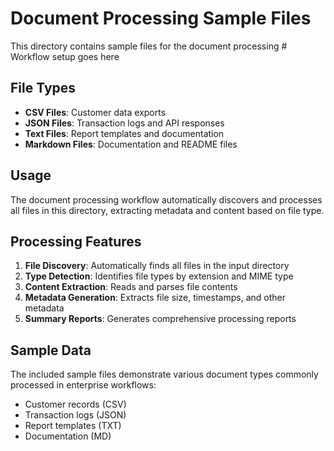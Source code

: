 # Document Processing Sample Files

This directory contains sample files for the document processing # Workflow setup goes here
## File Types

- **CSV Files**: Customer data exports
- **JSON Files**: Transaction logs and API responses
- **Text Files**: Report templates and documentation
- **Markdown Files**: Documentation and README files

## Usage

The document processing workflow automatically discovers and processes all files in this directory, extracting metadata and content based on file type.

## Processing Features

1. **File Discovery**: Automatically finds all files in the input directory
2. **Type Detection**: Identifies file types by extension and MIME type
3. **Content Extraction**: Reads and parses file contents
4. **Metadata Generation**: Extracts file size, timestamps, and other metadata
5. **Summary Reports**: Generates comprehensive processing reports

## Sample Data

The included sample files demonstrate various document types commonly processed in enterprise workflows:

- Customer records (CSV)
- Transaction logs (JSON)
- Report templates (TXT)
- Documentation (MD)
